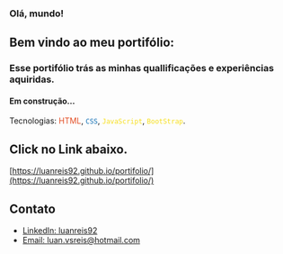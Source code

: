 ### Olá, mundo!

## Bem vindo ao meu portifólio:
### Esse portifólio trás as minhas quallificações e experiências aquiridas.
#### Em construção...

   Tecnologias: <span style="color: #E34F26;">HTML</span>, <span style="color: #1572B6;">`CSS`</span>, <span style="color: #F7DF1E;">`JavaScript`</span>, <span style="color: #F7DF1E;">`BootStrap`</span>.
   ## Click no Link abaixo.
   [https://luanreis92.github.io/portifolio/](https://luanreis92.github.io/portifolio/)

## Contato
- [LinkedIn: luanreis92](https://www.linkedin.com/in/luanreis92/#)
- [Email: luan.vsreis@hotmail.com](luan.vsreis@hotmail.com)

